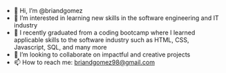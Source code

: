- 👋 Hi, I’m @briandgomez
- 👀 I’m interested in learning new skills in the software engineering and IT industry
- 🌱 I recently graduated from a coding bootcamp where I learned applicable skills to the software industry such as HTML, CSS, Javascript, SQL, and many more
- 💞️ I’m looking to collaborate on impactful and creative projects
- 📫 How to reach me: briandgomez98@gmail.com

<!---
briandgomez/briandgomez is a ✨ special ✨ repository because its `README.md` (this file) appears on your GitHub profile.
You can click the Preview link to take a look at your changes.
--->
